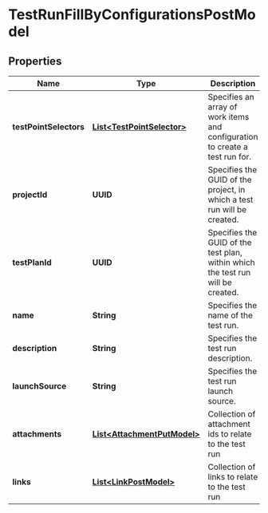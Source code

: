

# TestRunFillByConfigurationsPostModel


## Properties

| Name | Type | Description | Notes |
|------------ | ------------- | ------------- | -------------|
|**testPointSelectors** | [**List&lt;TestPointSelector&gt;**](TestPointSelector.md) | Specifies an array of work items and configuration to create a test run for. |  |
|**projectId** | **UUID** | Specifies the GUID of the project, in which a test run will be created. |  |
|**testPlanId** | **UUID** | Specifies the GUID of the test plan, within which the test run will be created. |  |
|**name** | **String** | Specifies the name of the test run. |  [optional] |
|**description** | **String** | Specifies the test run description. |  [optional] |
|**launchSource** | **String** | Specifies the test run launch source. |  [optional] |
|**attachments** | [**List&lt;AttachmentPutModel&gt;**](AttachmentPutModel.md) | Collection of attachment ids to relate to the test run |  [optional] |
|**links** | [**List&lt;LinkPostModel&gt;**](LinkPostModel.md) | Collection of links to relate to the test run |  [optional] |



